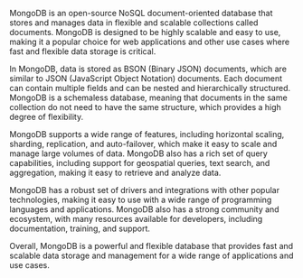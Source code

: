 MongoDB is an open-source NoSQL document-oriented database that stores and manages data in flexible and scalable collections called documents. MongoDB is designed to be highly scalable and easy to use, making it a popular choice for web applications and other use cases where fast and flexible data storage is critical.

In MongoDB, data is stored as BSON (Binary JSON) documents, which are similar to JSON (JavaScript Object Notation) documents. Each document can contain multiple fields and can be nested and hierarchically structured. MongoDB is a schemaless database, meaning that documents in the same collection do not need to have the same structure, which provides a high degree of flexibility.

MongoDB supports a wide range of features, including horizontal scaling, sharding, replication, and auto-failover, which make it easy to scale and manage large volumes of data. MongoDB also has a rich set of query capabilities, including support for geospatial queries, text search, and aggregation, making it easy to retrieve and analyze data.

MongoDB has a robust set of drivers and integrations with other popular technologies, making it easy to use with a wide range of programming languages and applications. MongoDB also has a strong community and ecosystem, with many resources available for developers, including documentation, training, and support.

Overall, MongoDB is a powerful and flexible database that provides fast and scalable data storage and management for a wide range of applications and use cases.